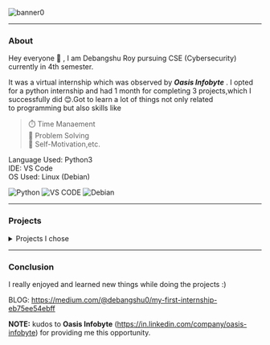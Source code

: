 ![banner0](https://github.com/Debang5hu/OIBSIP/assets/114200360/25e11c90-6c02-4248-a9ac-f27b656f9599)  

---  
### About  

Hey everyone 👋 , I am Debangshu Roy pursuing CSE (Cybersecurity) currently in 4th semester.  

It was a virtual internship which was observed by __*Oasis Infobyte*__ . I opted for a python internship and had 1 month for completing 3 projects,which I successfully did 😊.Got to learn a lot of things not only related  
to programming but also skills like  

> ⏱️ Time Manaement  
> 🚩 Problem Solving  
> 🎯 Self-Motivation,etc.    

Language Used: Python3  
IDE: VS Code  
OS Used: Linux (Debian)  

![Python](https://img.shields.io/badge/python-3670A0?style=for-the-badge&logo=python&logoColor=ffdd54) ![VS CODE](https://img.shields.io/badge/Visual_Studio_Code-0078D4?style=for-the-badge&logo=visual%20studio%20code&logoColor=white) ![Debian](https://img.shields.io/badge/Debian-D70A53?style=for-the-badge&logo=debian&logoColor=white)  

---  

### Projects  

<details>  
<summary>Projects I chose</summary>  

1. Weather App         (https://github.com/Debang5hu/OIBSIP/tree/main/oibsip_6)
   
2. BMI Calculator      (https://github.com/Debang5hu/OIBSIP/tree/main/oibsip_2)

3. Password Generator  (https://github.com/Debang5hu/OIBSIP/tree/main/oibsip_5)

4. Voice Assistant     (https://github.com/Debang5hu/OIBSIP/tree/main/oibsip_1)
</details>  

---  
### Conclusion  

I really enjoyed and learned new things while doing the projects :)  

BLOG: https://medium.com/@debangshu0/my-first-internship-eb75ee54ebff  

__NOTE:__ kudos to __Oasis Infobyte__ (https://in.linkedin.com/company/oasis-infobyte) for providing me this opportunity.  
